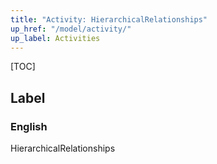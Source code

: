 ```yaml
---
title: "Activity: HierarchicalRelationships"
up_href: "/model/activity/"
up_label: Activities
---
```


[TOC]

## Label

### English
HierarchicalRelationships



